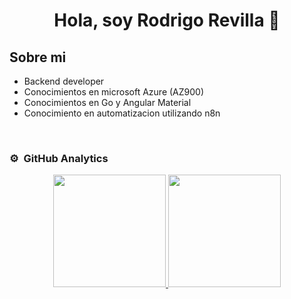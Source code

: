 <div align="center">
<h1 align="center">Hola, soy Rodrigo Revilla </a> 👋</h1>
</div>

## Sobre mi

-  Backend developer
-  Conocimientos en microsoft Azure (AZ900)
-  Conocimientos en Go y Angular Material
-  Conocimiento en automatizacion utilizando n8n

<br>


### ⚙️ &nbsp;GitHub Analytics

<p align="center">
<a href="https://github.com/RodrigoRevilla">
  <img height="180em" src="https://github-readme-stats-eight-theta.vercel.app/api?username=RodrigoRevilla&show_icons=true&theme=algolia&include_all_commits=true&count_private=true"/>
  <img height="180em" src="https://github-readme-stats-eight-theta.vercel.app/api/top-langs/?username=RodrigoRevilla&layout=compact&langs_count=8&theme=algolia"/>
</a>
</p>
